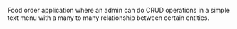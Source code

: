 Food order application where an admin can do CRUD operations in a simple text menu with a many to many relationship between certain entities.  
